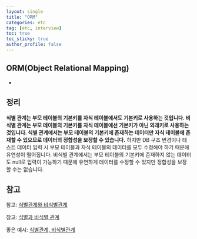 ```yaml
---
layout: single
title: "ORM"
categories: etc
tag: [etc, interview]
toc: true
toc_sticky: true
author_profile: false
---
```

## ORM(Object Relational Mapping)

* 




## 정리

**식별 관계는 부모 테이블의 기본키를 자식 테이블에서도 기본키로 사용하는 것입니다. 비식별 관계는 부모 테이블의 기본키를 자식 테이블에선 기본키가 아닌 외래키로 사용하는 것입니다. 식별 관계에서는 부모 테이블의 기본키에 존재하는 데이터만 자식 테이블에 존재할 수 있으므로 데이터의 정합성을 보장할 수 있습니다.** 하지만 DB 구조 변경이나 테스트 데이터 입력 시 부모 테이블과 자식 테이블의 데이터를 모두 수정해야 하기 때문에 유연성이 떨어집니다. 비식별 관계에서는 부모 테이블의 기본키에 존재하지 않는 데이터도 null로 입력이 가능하기 때문에 유연하게 데이터를 수정할 수 있지만 정합성을 보장할 수는 없습니다.



## 참고

참고: <a href="https://deveric.tistory.com/108" target="_blank">식별관계와 비식별관계</a>

참고: <a href="https://velog.io/@jch9537/DATABASE-%EC%8B%9D%EB%B3%84%EA%B3%BC-%EB%B9%84%EC%8B%9D%EB%B3%84-%EA%B4%80%EA%B3%84" target="_blank">식별과 비식별 관계</a>

좋은 예시: <a href="https://multifrontgarden.tistory.com/181" target="_blank">식별관계, 비식별관계</a>


